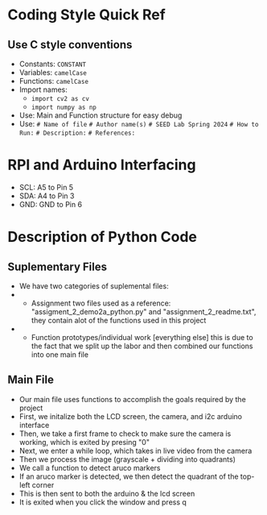 # Coding Style Quick Ref
## Use C style conventions 
- Constants: `CONSTANT`
- Variables: `camelCase`
- Functions: `camelCase`
- Import names:
  - `import cv2 as cv`
  - `import numpy as np`
- Use: Main and Function structure for easy debug
- Use: `# Name of file`
       `# Author name(s)`
       `# SEED Lab Spring 2024`
       `# How to Run:`
       `# Description:`
       `# References:`
# RPI and Arduino Interfacing
- SCL: A5 to Pin 5
- SDA: A4 to Pin 3
- GND: GND to Pin 6

# Description of Python Code
## Suplementary Files
- We have two categories of suplemental files:
- - Assignment two files used as a reference: "assigment_2_demo2a_python.py" and "assignment_2_readme.txt", 
they contain alot of the functions used in this project
- - Function prototypes/individual work [everything else] this is due to the fact that we split up the labor
and then combined our functions into one main file
## Main File
- Our main file uses functions to accomplish the goals required by the project
- First, we initalize both the LCD screen, the camera, and i2c arduino interface
- Then, we take a first frame to check to make sure the camera is working, which is exited by presing "0"
- Next, we enter a while loop, which takes in live video from the camera
- Then we process the image (grayscale + dividing into quadrants)
- We call a function to detect aruco markers
- If an aruco marker is detected, we then detect the quadrant of the top-left corner
- This is then sent to both the arduino & the lcd screen
- It is exited when you click the window and press q
